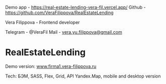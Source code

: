 Demo app - https://real-estate-lending-vera-fil.vercel.app/
Github - https://github.com/VeraFilippova/RealEstateLending

Vera Filippova - Frontend developer

Telegram -  @VeraFil
Mail - vera.yu.filippova@gmail.com


# RealEstateLending

Demo version: www.firma1.vera-filippova.ru

Tech: БЭМ, SASS, Flex, Grid, API Yandex.Map, mobile and desktop version

